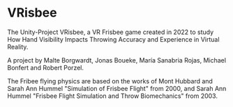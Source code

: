 # VRisbee

The Unity-Project VRisbee, a VR Frisbee game created in 2022 to study How Hand Visibility Impacts Throwing Accuracy and Experience in Virtual Reality.

A project by Malte Borgwardt, Jonas Boueke, María Sanabria Rojas, Michael Bonfert and Robert Porzel.

The Fribee flying physics are based on the works of Mont Hubbard and Sarah Ann Hummel "Simulation of Frisbee Flight" from 2000, and Sarah Ann Hummel "Frisbee Flight Simulation and Throw Biomechanics" from 2003.
